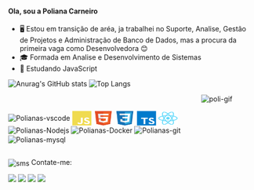 #### Ola, sou a Poliana Carneiro 

- 🖥️ Estou em transição de aréa, ja trabalhei no Suporte, Analise, Gestão de Projetos e Administração de Banco de Dados, mas a procura da primeira vaga como Desenvolvedora 😊
- 🎓 Formada em Analise e Desenvolvimento de Sistemas
- 🌱 Estudando JavaScript


![Anurag's GitHub stats](https://github-readme-stats.vercel.app/api?username=polianas&show_icons=true&theme=radical) 
![Top Langs](https://github-readme-stats.vercel.app/api/top-langs/?username=polianas&layout=compact&theme=radical)

<img align="right" alt="poli-gif" height="120" width="110"
       src="https://i.picasion.com/pic92/89b647b0874073e2c8b4eaf6278f8b62.gif" />

 ##
 ##
 
<div style="display: inline_block"><br>
  <img align="center" alt="Polianas-vscode" height="30" width="40"
       src="https://cdn.jsdelivr.net/gh/devicons/devicon/icons/vscode/vscode-plain.svg" />
  <img align="center" alt="Polianas-Js" height="30" width="40" 
       src="https://raw.githubusercontent.com/devicons/devicon/master/icons/javascript/javascript-plain.svg">
  <img align="center" alt="Polianas-HTML" height="30" width="40" 
       src="https://raw.githubusercontent.com/devicons/devicon/master/icons/html5/html5-original.svg">
  <img align="center" alt="Polianas-CSS" height="30" width="40"
       src="https://raw.githubusercontent.com/devicons/devicon/master/icons/css3/css3-original.svg">
  <img align="center" alt="Polianas-Ts" height="30" width="40" 
       src="https://raw.githubusercontent.com/devicons/devicon/master/icons/typescript/typescript-plain.svg">
  <img align="center" alt="Polianas-React" height="30" width="40" 
       src="https://raw.githubusercontent.com/devicons/devicon/master/icons/react/react-original.svg">
  <img align="center" alt="Polianas-Nodejs" height="80" width="40"
       src="https://cdn.jsdelivr.net/gh/devicons/devicon/icons/nodejs/nodejs-original-wordmark.svg" />
  <img align="center" alt="Polianas-Docker" height="60" width="40" 
       src="https://cdn.jsdelivr.net/gh/devicons/devicon/icons/docker/docker-original.svg" />
  <img align="center" alt="Polianas-git" height="30" width="40"
       src="https://cdn.jsdelivr.net/gh/devicons/devicon/icons/git/git-original.svg" />
  <img align="center" alt="Polianas-mysql" height="30" width="40"
       src="https://cdn.jsdelivr.net/gh/devicons/devicon/icons/mysql/mysql-original.svg" />
  

  </div>

 ##
 ##
 <img align="center" alt="sms" height="50" width="40"
       src="https://cdn-icons-png.flaticon.com/512/1034/1034524.png" /> Contate-me:

 <div> 
    <a href="https://wa.me/5541997998131?text=Oi%20Poli!" target="_blank"><img
src="https://img.shields.io/badge/WhatsApp-25D366?style=for-the-badge&logo=whatsapp&logoColor=white" target="_blank"></a>
    <a href = "mailto:polianacarneirodosantos@gmail.com"><img
src="https://img.shields.io/badge/Gmail-D14836?style=for-the-badge&logo=gmail&logoColor=white" target="_blank"></a>
    <a href="https://www.linkedin.com/in/poliana-carneiro-1a003a193/" target="_blank"><img 
src="https://img.shields.io/badge/LinkedIn-0077B5?style=for-the-badge&logo=linkedin&logoColor=white" target="_blank"></a>
  <a href="https://www.instagram.com/iniciad4/" target="_blank"><img
src="https://img.shields.io/badge/Instagram-E4405F?style=for-the-badge&logo=instagram&logoColor=white" target="_blank"></a>
</div>



